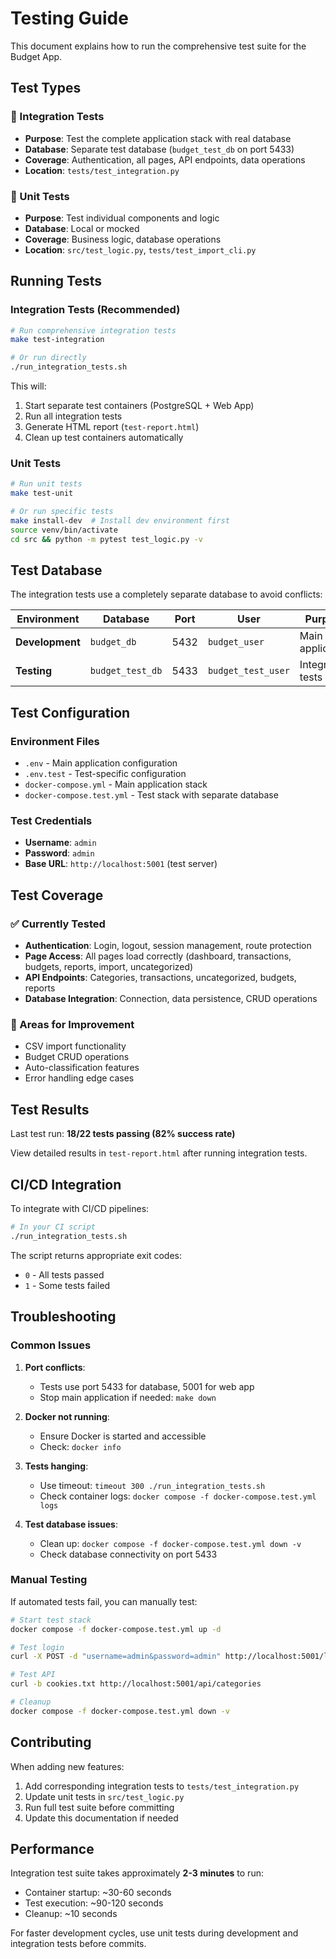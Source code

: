 # Testing Guide

This document explains how to run the comprehensive test suite for the Budget App.

## Test Types

### 🔬 Integration Tests
- **Purpose**: Test the complete application stack with real database
- **Database**: Separate test database (`budget_test_db` on port 5433)
- **Coverage**: Authentication, all pages, API endpoints, data operations
- **Location**: `tests/test_integration.py`

### 🧪 Unit Tests  
- **Purpose**: Test individual components and logic
- **Database**: Local or mocked
- **Coverage**: Business logic, database operations
- **Location**: `src/test_logic.py`, `tests/test_import_cli.py`

## Running Tests

### Integration Tests (Recommended)
```bash
# Run comprehensive integration tests
make test-integration

# Or run directly
./run_integration_tests.sh
```

This will:
1. Start separate test containers (PostgreSQL + Web App)
2. Run all integration tests
3. Generate HTML report (`test-report.html`)
4. Clean up test containers automatically

### Unit Tests
```bash
# Run unit tests
make test-unit

# Or run specific tests
make install-dev  # Install dev environment first
source venv/bin/activate
cd src && python -m pytest test_logic.py -v
```

## Test Database

The integration tests use a completely separate database to avoid conflicts:

| Environment | Database | Port | User | Purpose |
|-------------|----------|------|------|---------|
| **Development** | `budget_db` | 5432 | `budget_user` | Main application |
| **Testing** | `budget_test_db` | 5433 | `budget_test_user` | Integration tests |

## Test Configuration

### Environment Files
- `.env` - Main application configuration
- `.env.test` - Test-specific configuration
- `docker-compose.yml` - Main application stack
- `docker-compose.test.yml` - Test stack with separate database

### Test Credentials
- **Username**: `admin`
- **Password**: `admin`
- **Base URL**: `http://localhost:5001` (test server)

## Test Coverage

### ✅ Currently Tested
- **Authentication**: Login, logout, session management, route protection
- **Page Access**: All pages load correctly (dashboard, transactions, budgets, reports, import, uncategorized)
- **API Endpoints**: Categories, transactions, uncategorized, budgets, reports
- **Database Integration**: Connection, data persistence, CRUD operations

### 🔄 Areas for Improvement
- CSV import functionality
- Budget CRUD operations
- Auto-classification features
- Error handling edge cases

## Test Results

Last test run: **18/22 tests passing (82% success rate)**

View detailed results in `test-report.html` after running integration tests.

## CI/CD Integration

To integrate with CI/CD pipelines:

```bash
# In your CI script
./run_integration_tests.sh
```

The script returns appropriate exit codes:
- `0` - All tests passed
- `1` - Some tests failed

## Troubleshooting

### Common Issues

1. **Port conflicts**: 
   - Tests use port 5433 for database, 5001 for web app
   - Stop main application if needed: `make down`

2. **Docker not running**:
   - Ensure Docker is started and accessible
   - Check: `docker info`

3. **Tests hanging**:
   - Use timeout: `timeout 300 ./run_integration_tests.sh`
   - Check container logs: `docker compose -f docker-compose.test.yml logs`

4. **Test database issues**:
   - Clean up: `docker compose -f docker-compose.test.yml down -v`
   - Check database connectivity on port 5433

### Manual Testing

If automated tests fail, you can manually test:

```bash
# Start test stack
docker compose -f docker-compose.test.yml up -d

# Test login
curl -X POST -d "username=admin&password=admin" http://localhost:5001/login

# Test API
curl -b cookies.txt http://localhost:5001/api/categories

# Cleanup
docker compose -f docker-compose.test.yml down -v
```

## Contributing

When adding new features:

1. Add corresponding integration tests to `tests/test_integration.py`
2. Update unit tests in `src/test_logic.py`
3. Run full test suite before committing
4. Update this documentation if needed

## Performance

Integration test suite takes approximately **2-3 minutes** to run:
- Container startup: ~30-60 seconds
- Test execution: ~90-120 seconds  
- Cleanup: ~10 seconds

For faster development cycles, use unit tests during development and integration tests before commits.
